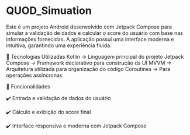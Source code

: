 # QUOD_Simuation
Este é um projeto Android desenvolvido com Jetpack Compose para simular a validação de dados e calcular o score do usuário com base nas informações fornecidas. A aplicação possui uma interface moderna e intuitiva, garantindo uma experiência fluida.

🚀 Tecnologias Utilizadas
Kotlin → Linguagem principal do projeto
Jetpack Compose → Framework declarativo para construção da UI
MVVM → Arquitetura utilizada para organização do código
Coroutines → Para operações assíncronas

🎯 Funcionalidades

✔️ Entrada e validação de dados do usuário

✔️ Cálculo e exibição do score final

✔️ Interface responsiva e moderna com Jetpack Compose
